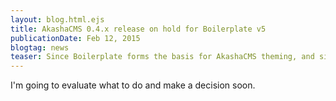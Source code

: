 ```yaml
---
layout: blog.html.ejs
title: AkashaCMS 0.4.x release on hold for Boilerplate v5
publicationDate: Feb 12, 2015
blogtag: news
teaser: Since Boilerplate forms the basis for AkashaCMS theming, and since they just released version 5, it seems necessary to hold the 0.4.x release to integrate the latest Boilerplate.
---
```


I'm going to evaluate what to do and make a decision soon.